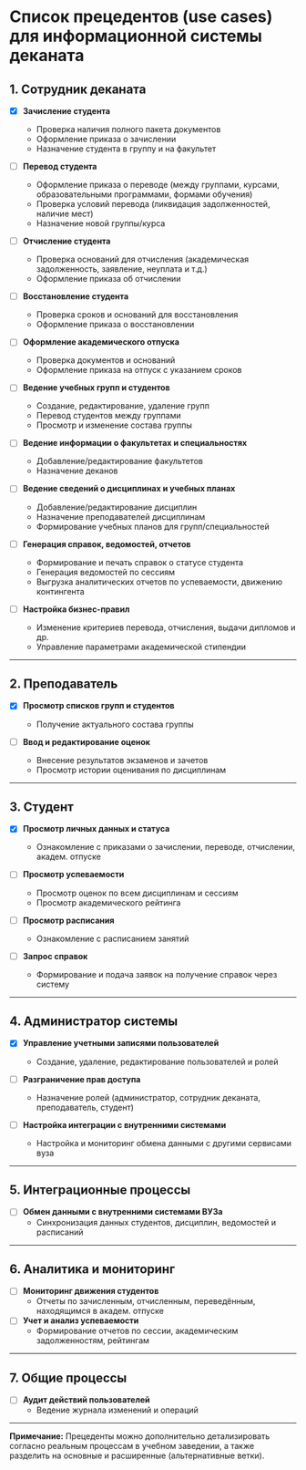 ﻿# Список прецедентов (use cases) для информационной системы деканата

## 1. Сотрудник деканата

- [x] **Зачисление студента**
    - Проверка наличия полного пакета документов
    - Оформление приказа о зачислении
    - Назначение студента в группу и на факультет

- [ ] **Перевод студента**
    - Оформление приказа о переводе (между группами, курсами, образовательными программами, формами обучения)
    - Проверка условий перевода (ликвидация задолженностей, наличие мест)
    - Назначение новой группы/курса

- [ ] **Отчисление студента**
    - Проверка оснований для отчисления (академическая задолженность, заявление, неуплата и т.д.)
    - Оформление приказа об отчислении

- [ ] **Восстановление студента**
    - Проверка сроков и оснований для восстановления
    - Оформление приказа о восстановлении

- [ ] **Оформление академического отпуска**
    - Проверка документов и оснований
    - Оформление приказа на отпуск с указанием сроков

- [ ] **Ведение учебных групп и студентов**
    - Создание, редактирование, удаление групп
    - Перевод студентов между группами
    - Просмотр и изменение состава группы

- [ ] **Ведение информации о факультетах и специальностях**
    - Добавление/редактирование факультетов
    - Назначение деканов

- [ ] **Ведение сведений о дисциплинах и учебных планах**
    - Добавление/редактирование дисциплин
    - Назначение преподавателей дисциплинам
    - Формирование учебных планов для групп/специальностей

- [ ] **Генерация справок, ведомостей, отчетов**
    - Формирование и печать справок о статусе студента
    - Генерация ведомостей по сессиям
    - Выгрузка аналитических отчетов по успеваемости, движению контингента

- [ ] **Настройка бизнес-правил**
    - Изменение критериев перевода, отчисления, выдачи дипломов и др.
    - Управление параметрами академической стипендии

---

## 2. Преподаватель

- [X] **Просмотр списков групп и студентов**
    - Получение актуального состава группы

- [ ] **Ввод и редактирование оценок**
    - Внесение результатов экзаменов и зачетов
    - Просмотр истории оценивания по дисциплинам

---

## 3. Студент

- [X] **Просмотр личных данных и статуса**
    - Ознакомление с приказами о зачислении, переводе, отчислении, академ. отпуске

- [ ] **Просмотр успеваемости**
    - Просмотр оценок по всем дисциплинам и сессиям
    - Просмотр академического рейтинга

- [ ] **Просмотр расписания**
    - Ознакомление с расписанием занятий

- [ ] **Запрос справок**
    - Формирование и подача заявок на получение справок через систему

---

## 4. Администратор системы

- [X] **Управление учетными записями пользователей**
    - Создание, удаление, редактирование пользователей и ролей

- [ ] **Разграничение прав доступа**
    - Назначение ролей (администратор, сотрудник деканата, преподаватель, студент)

- [ ] **Настройка интеграции с внутренними системами**
    - Настройка и мониторинг обмена данными с другими сервисами вуза

---

## 5. Интеграционные процессы

- [ ] **Обмен данными с внутренними системами ВУЗа**
    - Синхронизация данных студентов, дисциплин, ведомостей и расписаний

---

## 6. Аналитика и мониторинг

- [ ] **Мониторинг движения студентов**
    - Отчеты по зачисленным, отчисленным, переведённым, находящимся в академ. отпуске
- [ ] **Учет и анализ успеваемости**
    - Формирование отчетов по сессии, академическим задолженностям, рейтингам

---

## 7. Общие процессы

- [ ] **Аудит действий пользователей**
    - Ведение журнала изменений и операций

---

**Примечание:** Прецеденты можно дополнительно детализировать согласно реальным процессам в учебном заведении, а также разделить на основные и расширенные (альтернативные ветки).